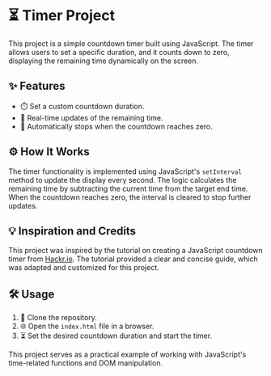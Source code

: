 # ⏳ Timer Project

This project is a simple countdown timer built using JavaScript. The timer allows users to set a specific duration, and it counts down to zero, displaying the remaining time dynamically on the screen.

## ✨ Features
- ⏱️ Set a custom countdown duration.
- 🔄 Real-time updates of the remaining time.
- 🛑 Automatically stops when the countdown reaches zero.

## ⚙️ How It Works
The timer functionality is implemented using JavaScript's `setInterval` method to update the display every second. The logic calculates the remaining time by subtracting the current time from the target end time. When the countdown reaches zero, the interval is cleared to stop further updates.

## 💡 Inspiration and Credits
This project was inspired by the tutorial on creating a JavaScript countdown timer from [Hackr.io](https://hackr.io/blog/how-to-create-a-javascript-countdown-timer). The tutorial provided a clear and concise guide, which was adapted and customized for this project.

## 🛠️ Usage
1. 📂 Clone the repository.
2. 🌐 Open the `index.html` file in a browser.
3. ⏳ Set the desired countdown duration and start the timer.

This project serves as a practical example of working with JavaScript's time-related functions and DOM manipulation.